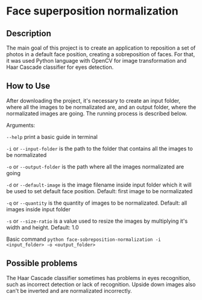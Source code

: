 # Face superposition normalization

## Description

The main goal of this project is to create an application to reposition a set of photos in a default face position, creating a sobreposition of faces. For that, it was used Python language with OpenCV for image transformation and Haar Cascade classifier for eyes detection.

## How to Use

After downloading the project, it's necessary to create an input folder, where all the images to be normalizated are, and an output folder, where
the normalizated images are going. The running process is described below.

Arguments:

`--help` print a basic guide in terminal

`-i` or `--input-folder` is the path to the folder that contains all the images to be normalizated

`-o` or `--output-folder` is the path where all the images normalizated are going

`-d` or `--default-image` is the image filename inside input folder which it will be used to set default face position. Default: first image to be normalizated

`-q` or `--quantity` is the quantity of images to be normalizated. Default: all images inside input folder

`-s` or `--size-ratio` is a value used to resize the images by multiplying it's width and height. Default: 1.0

Basic command `python face-sobreposition-normalization -i <input_folder> -o <output_folder>`

## Possible problems

The Haar Cascade classifier sometimes has problems in eyes recognition, such as incorrect detection or lack of recognition. Upside down images also can't be inverted and are normalizated incorrectly.
